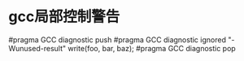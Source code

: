 # gcc局部控制警告

#pragma GCC diagnostic push
#pragma GCC diagnostic ignored "-Wunused-result"
    write(foo, bar, baz);
#pragma GCC diagnostic pop